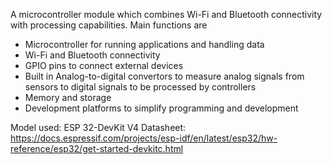 A microcontroller module which combines Wi-Fi and Bluetooth connectivity with processing capabilities. Main functions are
- Microcontroller for running applications and handling data
- Wi-Fi and Bluetooth connectivity
- GPIO pins to connect external devices
- Built in Analog-to-digital convertors to measure analog signals from sensors  to digital signals to be processed by controllers
- Memory and storage
- Development platforms to simplify programming and development

Model used: ESP 32-DevKit V4 
Datasheet: https://docs.espressif.com/projects/esp-idf/en/latest/esp32/hw-reference/esp32/get-started-devkitc.html
